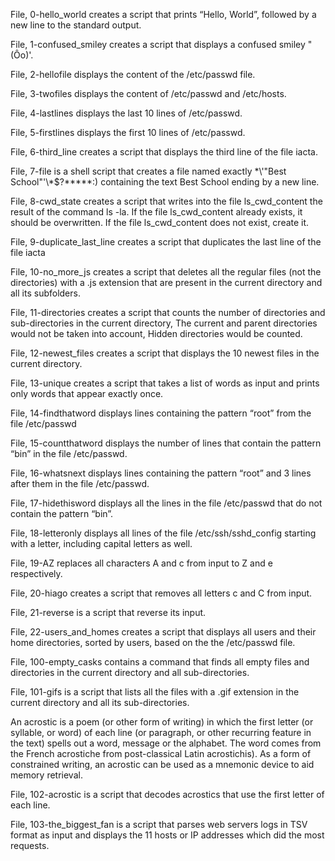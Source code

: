 File, 0-hello_world creates a script that prints “Hello, World”, followed by a new line to the standard output.

File, 1-confused_smiley creates a script that displays a confused smiley "(Ôo)'.

File, 2-hellofile displays the content of the /etc/passwd file.

File, 3-twofiles displays the content of /etc/passwd and /etc/hosts.

File, 4-lastlines displays the last 10 lines of /etc/passwd.

File, 5-firstlines displays the first 10 lines of /etc/passwd. 

File, 6-third_line creates a script that displays the third line of the file iacta.

File, 7-file is a shell script that creates a file named exactly \*\\'"Best School"\'\\*$\?\*\*\*\*\*:) containing the text Best School ending by a new line.

File, 8-cwd_state creates a script that writes into the file ls_cwd_content the result of the command ls -la. If the file ls_cwd_content already exists, it should be overwritten. If the file ls_cwd_content does not exist, create it.

File, 9-duplicate_last_line creates a script that duplicates the last line of the file iacta

File, 10-no_more_js creates a script that deletes all the regular files (not the directories) with a .js extension that are present in the current directory and all its subfolders.

File, 11-directories creates a script that counts the number of directories and sub-directories in the current directory, The current and parent directories would not be taken into account, Hidden directories would be counted.

File, 12-newest_files creates a script that displays the 10 newest files in the current directory.

File, 13-unique creates a script that takes a list of words as input and prints only words that appear exactly once.

File, 14-findthatword displays lines containing the pattern “root” from the file /etc/passwd

File, 15-countthatword displays the number of lines that contain the pattern “bin” in the file /etc/passwd.

File, 16-whatsnext displays lines containing the pattern “root” and 3 lines after them in the file /etc/passwd.

File, 17-hidethisword displays all the lines in the file /etc/passwd that do not contain the pattern “bin”.

File, 18-letteronly displays all lines of the file /etc/ssh/sshd_config starting with a letter, including capital letters as well.

File, 19-AZ replaces all characters A and c from input to Z and e respectively.

File, 20-hiago creates a script that removes all letters c and C from input.

File, 21-reverse is a script that reverse its input.

File, 22-users_and_homes creates a script that displays all users and their home directories, sorted by users, based on the the /etc/passwd file.

File, 100-empty_casks contains a command that finds all empty files and directories in the current directory and all sub-directories.

File, 101-gifs is a script that lists all the files with a .gif extension in the current directory and all its sub-directories.

An acrostic is a poem (or other form of writing) in which the first letter (or syllable, or word) of each line (or paragraph, or other recurring feature in the text) spells out a word, message or the alphabet. The word comes from the French acrostiche from post-classical Latin acrostichis). As a form of constrained writing, an acrostic can be used as a mnemonic device to aid memory retrieval.

File, 102-acrostic is a script that decodes acrostics that use the first letter of each line.

File, 103-the_biggest_fan is a script that parses web servers logs in TSV format as input and displays the 11 hosts or IP addresses which did the most requests.